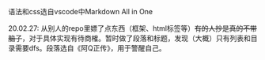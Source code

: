 语法和css选自vscode中Markdown All in One

20.02.27: 从别人的repo里嫖了点东西（框架、html标签等）~~有的人抄是真的不带脑子~~，对于具体实现有待商榷。暂时做了段落和标题，发现（大概）只有列表和目录需要dfs。段落选自《阿Q正传》，用于警醒自己。